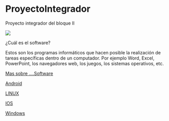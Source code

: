 # ProyectoIntegrador
Proyecto integrador del bloque II

![](https://images.cooltext.com/5136247.png)



¿Cuál es el software?

Estos son los programas informáticos que hacen posible la realización de tareas específicas dentro de un computador. Por ejemplo Word, Excel, PowerPoint, los navegadores web, los juegos, los sistemas operativos, etc.









[Mas sobre ....Software](https://youtu.be/pegiw2iVUY8)

[Android](Android.md)

[LINUX](LINUX.md)

[IOS](IOS.md)

[Windows](Windows.md)

